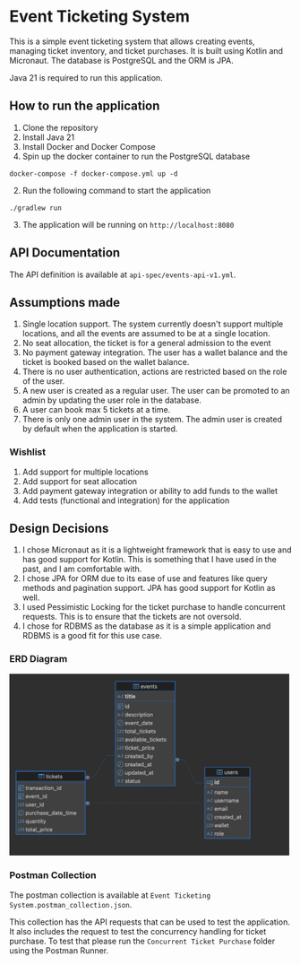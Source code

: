 # Event Ticketing System

This is a simple event ticketing system that allows creating events, managing ticket inventory, and ticket purchases.
It is built using Kotlin and Micronaut. The database is PostgreSQL and the ORM is JPA.

Java 21 is required to run this application.

## How to run the application
1. Clone the repository
2. Install Java 21
3. Install Docker and Docker Compose
4. Spin up the docker container to run the PostgreSQL database
```shell
docker-compose -f docker-compose.yml up -d
```
2. Run the following command to start the application
```shell
./gradlew run
```
3. The application will be running on `http://localhost:8080`

## API Documentation
The API definition is available at `api-spec/events-api-v1.yml`.


## Assumptions made

1. Single location support. The system currently doesn't support multiple locations, and all the events are assumed to be at a single location.
2. No seat allocation, the ticket is for a general admission to the event
3. No payment gateway integration. The user has a wallet balance and the ticket is booked based on the wallet balance.
4. There is no user authentication, actions are restricted based on the role of the user.
5. A new user is created as a regular user. The user can be promoted to an admin by updating the user role in the database.
6. A user can book max 5 tickets at a time.
7. There is only one admin user in the system. The admin user is created by default when the application is started.


### Wishlist
1. Add support for multiple locations
2. Add support for seat allocation
3. Add payment gateway integration or ability to add funds to the wallet
4. Add tests (functional and integration) for the application

## Design Decisions

1. I chose Micronaut as it is a lightweight framework that is easy to use and has good support for Kotlin. This is something that I have used in the past, and I am comfortable with.
2. I chose JPA for ORM due to its ease of use and features like query methods and pagination support. JPA has good support for Kotlin as well.
3. I used Pessimistic Locking for the ticket purchase to handle concurrent requests. This is to ensure that the tickets are not oversold.
4. I chose for RDBMS as the database as it is a simple application and RDBMS is a good fit for this use case.


### ERD Diagram
<img src="api-spec/erdimage.png" alt="ERD Diagram" width="500"/>

### Postman Collection
The postman collection is available at `Event Ticketing System.postman_collection.json`.

This collection has the API requests that can be used to test the application.
It also includes the request to test the concurrency handling for ticket purchase. To test that please run the `Concurrent Ticket Purchase` folder using the Postman Runner.


